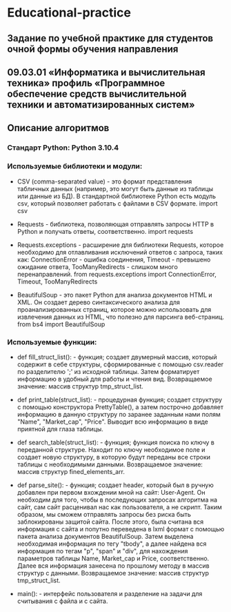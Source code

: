 # Educational-practice

## Задание по учебной практике для студентов очной формы обучения направления
## 09.03.01 «Информатика и вычислительная техника» профиль «Программное обеспечение средств вычислительной техники и автоматизированных систем»

## Описание алгоритмов
### Стандарт Python: Python 3.10.4
### Используемые библиотеки и модули:
* CSV (comma-separated value) - это формат представления табличных данных (например, это могут быть данные из таблицы или данные из БД).
В стандартной библиотеке Python есть модуль csv, который позволяет работать с файлами в CSV формате.
import csv

* Requests - библиотека, позволяющая отправлять запросы HTTP в Python и получать ответы, соответственно.
import requests

* Requests.exceptions - расширение для библиотеки Requests, которое необходимо для отлавливания исключений ответов с запроса, таких как:
ConnectionError - ошибка соединения,  Timeout - превышено ожидание ответа, TooManyRedirects - слишком много перенаправлений.
from requests.exceptions import ConnectionError, Timeout, TooManyRedirects

* BeautifulSoup - это пакет Python для анализа документов HTML и XML. Он создает дерево синтаксического анализа для проанализированных страниц, которое можно использовать для извлечения данных из HTML, что полезно для парсинга веб-страниц.
from bs4 import BeautifulSoup

### Используемые функции:
* def fill_struct_list(): - функция; создает двумерный массив, который содержит в себе структуры, сформированные с помощью csv.reader по разделителю ';' из исходной таблицы. Затем форматирует информацию в удобный для работы и чтения вид.
Возвращаемое значение: массив структур tmp_struct_list.
* def print_table(struct_list): - процедурная функция; создает структуру с помощью конструктора PrettyTable(), а затем построчно добавляет информацию в данную структуру по заранее заданным нами полям "Name", "Market_cap", "Price". Выводит всю информацию в виде приятной для глаза таблицы.
* def search_table(struct_list): - функция; функция поиска по ключу в переданной структуре. Находит по ключу необходимое поле и создает новую структуру, в которую будут переданы все строки таблицы с необходимыми данными.
Возвращаемое значение: массив структур fined_elements_arr.
* def parse_site(): - функция; создает header, который был в ручную добавлен  при первом вхождении мной на сайт: User-Agent. Он необходим для того, чтобы в последующих запросах алгоритма на сайт, сам сайт расценивал нас как пользователя, а не скрипт. Таким образом, мы сможем отправлять запросы без риска быть заблокированы защитой сайта. После этого, была считана вся информация с сайта и попутно переведена в lxml формат с помощью пакета анализа документов BeautifulSoup. Затем выделена необходимая информация по тегу "tbody", а далее найдена вся информация по тегам "p", "span" и "div", для нахождения параметров таблицы Name, Market_cap и Price, соответственно. Далее вся информация занесена по прошлому методу в массив структур с данными.
Возвращаемое значение: массив структур tmp_struct_list.

* main(): - интерфейс пользователя и разделение на задачи для считывания с файла и с сайта.
